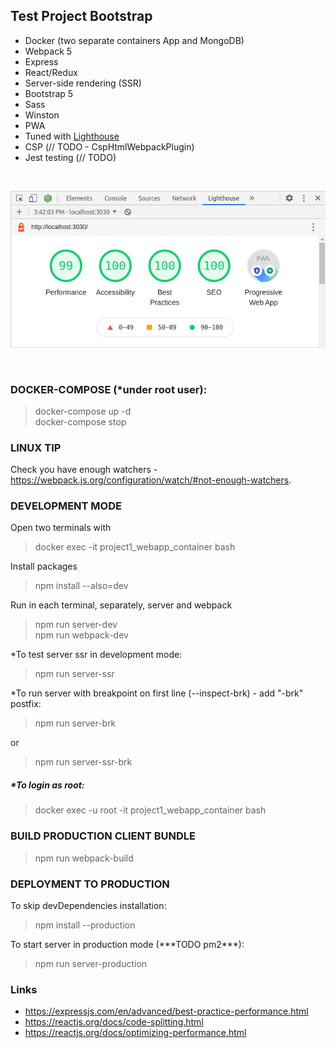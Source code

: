 ## Test Project Bootstrap

- Docker (two separate containers App and MongoDB)
- Webpack 5
- Express
- React/Redux
- Server-side rendering (SSR)
- Bootstrap 5
- Sass
- Winston
- PWA
- Tuned with [Lighthouse](https://developers.google.com/web/tools/lighthouse)
- CSP (// TODO - CspHtmlWebpackPlugin)
- Jest testing (// TODO)

&nbsp;<p align="center"><kbd>
![Lighthouse](lighthouse.png)
</kbd></p>
&nbsp;

### DOCKER-COMPOSE (\*under root user):

> docker-compose up -d  
> docker-compose stop

### LINUX TIP

Check you have enough watchers - https://webpack.js.org/configuration/watch/#not-enough-watchers.

### DEVELOPMENT MODE

Open two terminals with

> docker exec -it project1_webapp_container bash

Install packages

> npm install --also=dev

Run in each terminal, separately, server and webpack

> npm run server-dev  
> npm run webpack-dev

\*To test server ssr in development mode:

> npm run server-ssr

\*To run server with breakpoint on first line (--inspect-brk) - add "-brk" postfix:

> npm run server-brk

or

> npm run server-ssr-brk

##### \*To login as root:

> docker exec -u root -it project1_webapp_container bash

### BUILD PRODUCTION CLIENT BUNDLE

> npm run webpack-build

### DEPLOYMENT TO PRODUCTION

To skip devDependencies installation:

> npm install --production

To start server in production mode (\*\*\*TODO pm2\*\*\*):

> npm run server-production

### Links

- https://expressjs.com/en/advanced/best-practice-performance.html
- https://reactjs.org/docs/code-splitting.html
- https://reactjs.org/docs/optimizing-performance.html
